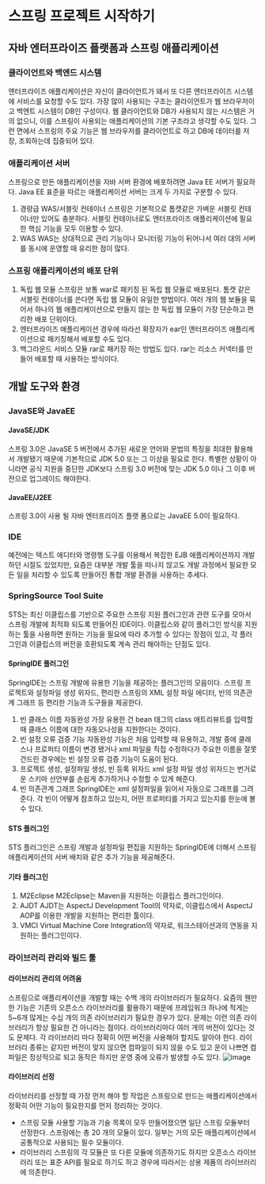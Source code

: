 # 스프링 프로젝트 시작하기

## 자바 엔터프라이즈 플랫폼과 스프링 애플리케이션

### 클라이언트와 백엔드 시스템

엔터프라이즈 애플리케이션은 자신이 클라이언트가 돼서 또 다른 엔터프라이즈 시스템에 서비스를 요청할 수도 있다. 가장 많이 사용되는 구조는 클라이언트가 웹 브라우저이고 백엔트 시스템이 DB인 구성이다. 웹 클라이언트와 DB가 사용되지 않는 시스템은 거의 없으니, 이를 스프링이 사용되는 애플리케이션의 기본 구조라고 생각할 수도 있다. 그런 면에서 스프링의 주요 기능은 웹 브라우저를 클라이언트로 하고 DB에 데이터를 저장, 조회하는데 집중되어 있다.

### 애플리케이션 서버

스프링으로 만든 애플리케이션을 자바 서버 환경에 배포하려면 Java EE 서버가 필요하다. Java EE 표준을 따르는 애플리케이션 서버는 크게 두 가지로 구분할 수 있다.

1. 경량급 WAS/서블릿 컨테이너
스프링은 기본적으로 톰캣같은 가벼운 서블릿 컨테이너만 있어도 충분하다. 서블릿 컨테이너로도 엔터프라이즈 애플리케이션에 필요한 핵심 기능을 모두 이용할 수 있다.
2. WAS
WAS는 상대적으로 관리 기능이나 모니터링 기능이 뒤어나서 여러 대의 서버를 동시에 운영할 때 유리한 점이 많다. 

### 스프링 애플리케이션의 배포 단위

1. 독립 웹 모듈
스프링은 보통 war로 패키징 된 독립 웹 모듈로 배포된다. 톰캣 같은 서블릿 컨테이너를 쓴다면 독립 웹 모듈이 유일한 방법이다. 여러 개의 웹 보듈을 묶어서 하나의 웹 애플리케이션으로 만들지 않는 한 독립 웹 모듈이 가장 단순하고 편리한 배포 단위이다.
2. 엔터프라이즈 애플리케이션
경우에 따라선 확장자가 ear인 엔터프라이즈 애플리케이션으로 패키징해서 배포할 수도 있다. 
3. 백그라운드 서비스 모듈
rar로 패키징 하는 방법도 있다. rar는 리소스 커넥터를 만들어 배포할 때 사용하는 방식이다.

## 개발 도구와 환경

### JavaSE와 JavaEE

#### JavaSE/JDK

스프링 3.0은 JavaSE 5 버전에서 추가된 새로운 언어와 문법의 특징을 최대한 활용해서 개발됐기 때문에 기본적으로 JDK 5.0 또는 그 이상을 필요로 한다. 특별한 상황이 아니라면 공식 지원을 중단한 JDK보다 스프링 3.0 버전에 맞는 JDK 5.0 이나 그 이후 버전으로 업그레이드 해야한다.

#### JavaEE/J2EE

스프링 3.0이 사용 될 자바 엔터프리이즈 플랫 폼으로는 JavaEE 5.0이 필요하다. 

### IDE

예전에는 텍스트 에디터와 명령행 도구를 이용해서 복잡한 EJB 애플리케이션까지 개발하던 시절도 있었지만, 요즘은 대부분 개발 툴을 떠나지 않고도 개발 과정에서 필요한 모든 일을 처리할 수 있도록 만들어진 통합 개발 환경을 사용하는 추세다.

### SpringSource Tool Suite

STS는 최신 이클립스를 기반으로 주요한 스프링 지원 플러그인과 관련 도구를 모아서 스프링 개발에 최적화 되도록 만들어진 IDE이다. 이클립스와 같이 플러그인 방식을 지원하는 툴을 사용하면 원하는 기능을 필요에 따라 추가할 수 있다는 장점이 있고, 각 플러그인과 이클립스의 버전을 호환되도록 계속 관리 해야하는 단점도 있다.

#### SpringIDE 플러그인

SpringIDE는 스프링 개발에 유용한 기능을 제공하는 플러그인의 모음이다. 스프링 프로젝트와 설정파일 생성 위자드, 편리한 스프링의 XML 설정 파일 에디터, 빈의 의존관계 그래프 등 편리한 기능과 도구들을 제공한다.

1. 빈 클래스 이름 자동완성
가장 유용한 건 bean 태그의 class 애트리뷰트를 입력할 때 클래스 이름에 대한 자동오나성을 지원한다는 것이다.
2. 빈 설정 오류 검증 기능
자동완성 기능은 처음 입력할 때 유용하고, 개발 중에 클래스나 프로퍼티 이름이 변경 됐거나 xml 파일을 직접 수정하다가 주요한 이름을 잘못 건드린 경우에는 빈 설정 오류 검증 기능이 도움이 된다.
3. 프로젝트 생성, 설정파일 생성, 빈 등록 위자드
xml 설정 파일 생성 위자드는 번거로운 스키마 선언부를 손쉽게 추가하거나 수정할 수 있게 해준다.
4. 빈 의존관계 그래프
SpringIDE는 xml 설정파일을 읽어서 자동으로 그래프를 그려준다. 각 빈이 어떻게 참조하고 있는지, 어떤 프로퍼티를 가지고 있는지를 한눈에 볼 수 있다.

#### STS 플러그인
STS 플러그인은 스프링 개발과 설정파일 편집을 지원하는 SpringIDE에 더해서 스프링 애플리케이션의 서버 배치와 같은 추가 기능을 제공해준다. 

#### 기타 플러그인

1. M2Eclipse
M2Eclipse는 Maven을 지원하는 이클립스 플러그인이다.
2. AJDT
AJDT는 AspectJ Development Tool의 약자로, 이클립스에서 AspectJ AOP를 이용한 개발을 지원하는 편리한 툴이다. 
3. VMCI
Virtual Machine Core Integration의 약자로, 워크스테이션과의 연동을 지원하는 플러그인이다.

### 라이브러리 관리와 빌드 툴

#### 라이브러리 관리의 어려움

스프링으로 애플리케이션을 개발할 때는 수백 개의 라이브러리가 필요하다. 요즘의 웬만한 기능은 기존의 오픈소스 라이브러리를 활용하기 때문에 프레임워크 하나에 적게는 5~6개 많게는 수십 개의 의존 라이브러리가 필요한 경우가 있다. 문제는 이런 의존 라이브러리가 항상 필요한 건 아니라는 점이다. 라이브러리마다 여러 개의 버전이 있다는 것도 문제다. 각 라이브러리 마다 정확히 어떤 버전을 사용해야 할지도 알아야 한다. 라이브러리 종류는 같지만 버전이 맞지 않으면 컴파일이 되지 않을 수도 있고 운이 나쁘면 컴파일은 정상적으로 되고 동작은 하지만 운영 중에 오류가 발생할 수도 있다.
![image](https://user-images.githubusercontent.com/37647995/119084789-5cf0fa00-ba3d-11eb-81bc-abe6020e89c1.png)


#### 라이브러리 선정

라이브러리를 선정할 때 가장 먼저 해야 할 작업은 스프링으로 만드는 애플리케이션에서 정확히 어떤 기능이 필요한지를 먼저 정리하는 것이다.

- 스프링 모듈
사용할 기능과 기술 목록이 모두 만들어졌으면 일단 스프링 모듈부터 선정한다. 스프링에는 총 20 개의 모듈이 있다. 일부는 거의 모든 애플리케이션에서 공통적으로 사용되는 필수 모듈이다.
- 라이브러리
스프링의 각 모듈은 또 다른 모듈에 의존하기도 하지만 오픈소스 라이브러리 또는 표준 API를 필요로 하기도 하고 경우에 따라서는 상용 제품의 라이브러리에 의존한다.
